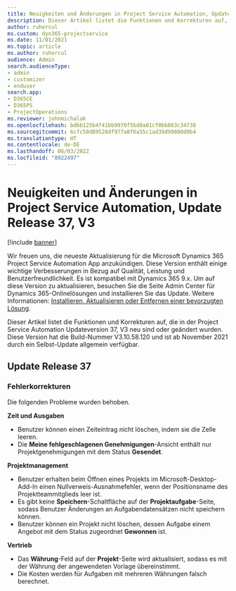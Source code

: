 ```yaml
---
title: Neuigkeiten und Änderungen in Project Service Automation, Update Release 37, V3
description: Dieser Artikel listet die Funktionen und Korrekturen auf, die in Microsoft Dynamics 365 Project Service Automation Updateversion 37, V3, zur Verfügung stehen.
author: ruhercul
ms.custom: dyn365-projectservice
ms.date: 11/01/2021
ms.topic: article
ms.author: ruhercul
audience: Admin
search.audienceType:
- admin
- customizer
- enduser
search.app:
- D365CE
- D365PS
- ProjectOperations
ms.reviewer: johnmichalak
ms.openlocfilehash: bdbb125b4f41bb9970f5bd8a01cf0bb863c34738
ms.sourcegitcommit: 6cfc50d89528df977a8f6a55c1ad39d99800d9b4
ms.translationtype: HT
ms.contentlocale: de-DE
ms.lasthandoff: 06/03/2022
ms.locfileid: "8922497"
---
```

# <a name="whats-new-or-changed-in-project-service-automation-update-release-37-v3"></a>Neuigkeiten und Änderungen in Project Service Automation, Update Release 37, V3

[!include [banner](../includes/psa-now-project-operations.md)]

Wir freuen uns, die neueste Aktualisierung für die Microsoft Dynamics 365 Project Service Automation App anzukündigen. Diese Version enthält einige wichtige Verbesserungen in Bezug auf Qualität, Leistung und Benutzerfreundlichkeit. Es ist kompatibel mit Dynamics 365 9.x. Um auf diese Version zu aktualisieren, besuchen Sie die Seite Admin Center für Dynamics 365-Onlinelösungen und installieren Sie das Update. Weitere Informationen: [Installieren, Aktualisieren oder Entfernen einer bevorzugten Lösung](/power-platform/admin/install-remove-preferred-solution).

Dieser Artikel listet die Funktionen und Korrekturen auf, die in der Project Service Automation Updateversion 37, V3 neu sind oder geändert wurden. Diese Version hat die Build-Nummer V3.10.58.120 und ist ab November 2021 durch ein Selbst-Update allgemein verfügbar.

## <a name="update-release-37"></a>Update Release 37

### <a name="bug-fixes"></a>Fehlerkorrekturen

Die folgenden Probleme wurden behoben.

**Zeit und Ausgaben**
- Benutzer können einen Zeiteintrag nicht löschen, indem sie die Zelle leeren.
- Die **Meine fehlgeschlagenen Genehmigungen**-Ansicht enthält nur Projektgenehmigungen mit dem Status **Gesendet**.

**Projektmanagement**
- Benutzer erhalten beim Öffnen eines Projekts im Microsoft-Desktop-Add-In einen Nullverweis-Ausnahmefehler, wenn der Positionsname des Projektteammitglieds leer ist.
- Es gibt keine **Speichern**-Schaltfläche auf der **Projektaufgabe**-Seite, sodass Benutzer Änderungen an Aufgabendatensätzen nicht speichern können.
- Benutzer können ein Projekt nicht löschen, dessen Aufgabe einem Angebot mit dem Status zugeordnet **Gewonnen** ist.

**Vertrieb**
- Das **Währung**-Feld auf der **Projekt**-Seite wird aktualisiert, sodass es mit der Währung der angewendeten Vorlage übereinstimmt.
- Die Kosten werden für Aufgaben mit mehreren Währungen falsch berechnet.

